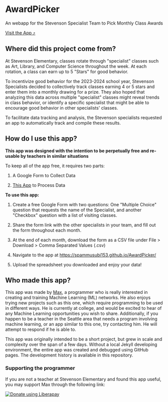 # AwardPicker

An webapp for the Stevenson Specialist Team to Pick Monthly Class Awards

[Visit the App ⤴](https://spammusubi153.github.io/AwardPicker/)


## Where did this project come from?

At Stevenson Elementary, classes rotate through "specialist" classes such as Art, Library, and Computer Science throughout the week. At each rotation, a class can earn up to 5 "Stars" for good behavior.

To incentivize good behavior for the 2023-2024 school year, Stevenson Specialists decided to collectively track classes earning 4 or 5 stars and enter them into a monthly drawing for a prize. They also hoped that analyzing this data across multiple "specialist" classes might reveal trends in class behavior, or identify a specific specialist that might be able to encourage good behavior in other specialists' classes.

To facilitate data tracking and analysis, the Stevenson specialists requested an app to automatically track and compile these results.


## How do I use this app?

**This app was designed with the intention to be perpetually free and re-usable by teachers in similar situations**

To keep all of the app free, it requires two parts:

1. A Google Form to Collect Data

2. [This App](https://spammusubi153.github.io/AwardPicker/) to Process Data

**To use this app:**

1. Create a free Google Form with two questions: One "Multiple Choice" question that requests the name of the Specialist, and another "Checkbox" question with a list of visiting classes.

2. Share the form link with the other specialists in your team, and fill out the form throughout each month.

3. At the end of each month, download the form as a CSV file under File > Download > Comma Separated Values (.csv)

4. Navigate to the app at https://spammusubi153.github.io/AwardPicker/

5. Upload the spreadsheet you downloaded and enjoy your data!

## Who made this app?

This app was made by [Max](https://www.linkedin.com/in/max-t-33662a209/), a programmer who is really interested in creating and training Machine Learning (ML) networks. He also enjoys trying new projects such as this one, which require programming to be used in different ways. He is currently at college, and would be excited to hear of any Machine Learning opportunities you wish to share. Additionally, if you happen to be a teacher in the Seattle area that needs a program involving machine learning, or an app similar to this one, try contacting him. He will attempt to respond if he is able to.

This app was originally intended to be a short project, but grew in scale and complexity over the span of a few days. Without a local Jekyll developing environment, the entire app was created and debugged using GitHub pages. The development history is available in this repository.


### Supporting the programmer

If you are not a teacher at Stevenson Elementary and found this app useful, you may support Max through the following link:

<noscript><a href="https://liberapay.com/MusubiToTheMax/donate"><img alt="Donate using Liberapay" src="https://liberapay.com/assets/widgets/donate.svg"></a></noscript>
